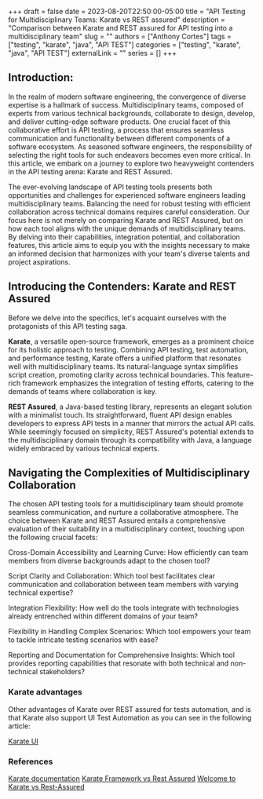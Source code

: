 +++ 
draft = false
date = 2023-08-20T22:50:00-05:00
title = "API Testing for Multidisciplinary Teams: Karate vs REST assured"
description = "Comparison between Karate and REST assured for API testing into a multidisciplinary team"
slug = ""
authors = ["Anthony Cortes"]
tags = ["testing", "karate", "java", "API TEST"]
categories = ["testing", "karate", "java", "API TEST"]
externalLink = ""
series = []
+++

## Introduction:

In the realm of modern software engineering, the convergence of diverse expertise is a hallmark of success. Multidisciplinary 
teams, composed of experts from various technical backgrounds, collaborate to design, develop, and deliver cutting-edge 
software products. One crucial facet of this collaborative effort is API testing, a process that ensures seamless communication 
and functionality between different components of a software ecosystem. As seasoned software engineers, the responsibility of 
selecting the right tools for such endeavors becomes even more critical. In this article, we embark on a journey to explore 
two heavyweight contenders in the API testing arena: Karate and REST Assured.

The ever-evolving landscape of API testing tools presents both opportunities and challenges for experienced software engineers 
leading multidisciplinary teams. Balancing the need for robust testing with efficient collaboration across technical domains 
requires careful consideration. Our focus here is not merely on comparing Karate and REST Assured, but on how each tool aligns 
with the unique demands of multidisciplinary teams. By delving into their capabilities, integration potential, and collaboration 
features, this article aims to equip you with the insights necessary to make an informed decision that harmonizes with your team's 
diverse talents and project aspirations.

## Introducing the Contenders: Karate and REST Assured

Before we delve into the specifics, let's acquaint ourselves with the protagonists of this API testing saga.

**Karate**, a versatile open-source framework, emerges as a prominent choice for its holistic approach to testing. Combining 
API testing, test automation, and performance testing, Karate offers a unified platform that resonates well with multidisciplinary 
teams. Its natural-language syntax simplifies script creation, promoting clarity across technical boundaries. This feature-rich 
framework emphasizes the integration of testing efforts, catering to the demands of teams where collaboration is key.

**REST Assured**, a Java-based testing library, represents an elegant solution with a minimalist touch. Its straightforward, 
fluent API design enables developers to express API tests in a manner that mirrors the actual API calls. While seemingly 
focused on simplicity, REST Assured's potential extends to the multidisciplinary domain through its compatibility with Java, 
a language widely embraced by various technical experts.

## Navigating the Complexities of Multidisciplinary Collaboration

The chosen API testing tools for a multidisciplinary team should promote seamless communication, and nurture a collaborative atmosphere.
The choice between Karate and REST Assured entails a comprehensive evaluation of their suitability in a multidisciplinary  context, touching upon the following crucial facets:

Cross-Domain Accessibility and Learning Curve: How efficiently can team members from diverse backgrounds adapt to the chosen tool?

Script Clarity and Collaboration: Which tool best facilitates clear communication and collaboration between team members with varying technical expertise?

Integration Flexibility: How well do the tools integrate with technologies already entrenched within different domains of your team?

Flexibility in Handling Complex Scenarios: Which tool empowers your team to tackle intricate testing scenarios with ease?

Reporting and Documentation for Comprehensive Insights: Which tool provides reporting capabilities that resonate with both technical and non-technical stakeholders?

### Karate advantages

Other advantages of Karate over REST assured for tests automation, and is that Karate also support UI Test Automation as you can see 
in the following article:

[Karate UI](https://github.com/karatelabs/karate/tree/master/karate-core)

### References

[Karate documentation](https://github.com/karatelabs/karate#comparison-with-rest-assured)
[Karate Framework vs Rest Assured](https://medium.com/getir/karate-framework-vs-rest-assured-95482a61002e#:~:text=Rest%20assured%20has%2046k%20lines,test%20and%20API%20was%20stable.&text=In%20my%20opinion%2C%20Karate%20Automation,is%20not%20the%20highest%20priority.)
[Welcome to Karate vs Rest-Assured](https://gorillalogic.github.io/karate-rest_assured/)
